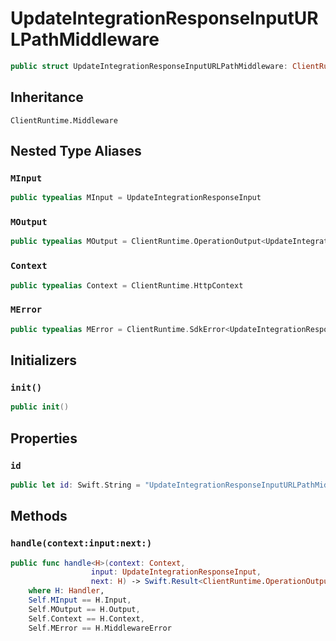 # UpdateIntegrationResponseInputURLPathMiddleware

``` swift
public struct UpdateIntegrationResponseInputURLPathMiddleware: ClientRuntime.Middleware 
```

## Inheritance

`ClientRuntime.Middleware`

## Nested Type Aliases

### `MInput`

``` swift
public typealias MInput = UpdateIntegrationResponseInput
```

### `MOutput`

``` swift
public typealias MOutput = ClientRuntime.OperationOutput<UpdateIntegrationResponseOutputResponse>
```

### `Context`

``` swift
public typealias Context = ClientRuntime.HttpContext
```

### `MError`

``` swift
public typealias MError = ClientRuntime.SdkError<UpdateIntegrationResponseOutputError>
```

## Initializers

### `init()`

``` swift
public init() 
```

## Properties

### `id`

``` swift
public let id: Swift.String = "UpdateIntegrationResponseInputURLPathMiddleware"
```

## Methods

### `handle(context:input:next:)`

``` swift
public func handle<H>(context: Context,
                  input: UpdateIntegrationResponseInput,
                  next: H) -> Swift.Result<ClientRuntime.OperationOutput<UpdateIntegrationResponseOutputResponse>, MError>
    where H: Handler,
    Self.MInput == H.Input,
    Self.MOutput == H.Output,
    Self.Context == H.Context,
    Self.MError == H.MiddlewareError
```
